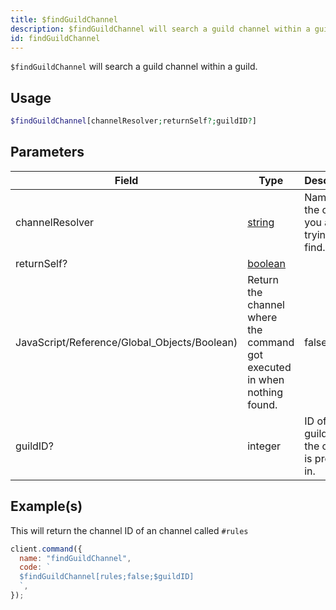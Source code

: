 ```yaml
---
title: $findGuildChannel
description: $findGuildChannel will search a guild channel within a guild.
id: findGuildChannel
---
```


`$findGuildChannel` will search a guild channel within a guild.

## Usage

```php
$findGuildChannel[channelResolver;returnSelf?;guildID?]
```

## Parameters

| Field                                        | Type                                                                                                | Description                                      | Required |
| -------------------------------------------- | --------------------------------------------------------------------------------------------------- | ------------------------------------------------ | :------: |
| channelResolver                              | [string](https://developer.mozilla.org/en-US/docs/Web/JavaScript/Reference/Global_Objects/String)   | Name of the channel you are trying to find.      |   true   |
| returnSelf?                                  | [boolean](https://developer.mozilla.org/en-US/docs/Web/JavaScript/Reference/Global_Objects/Boolean) |
| JavaScript/Reference/Global_Objects/Boolean) | Return the channel where the command got executed in when nothing found.                            | false                                            |
| guildID?                                     | integer                                                                                             | ID of the guild where the channel is present in. |  false   |

## Example(s)

This will return the channel ID of an channel called `#rules`

```javascript
client.command({
  name: "findGuildChannel",
  code: `
  $findGuildChannel[rules;false;$guildID]
  `,
});
```
